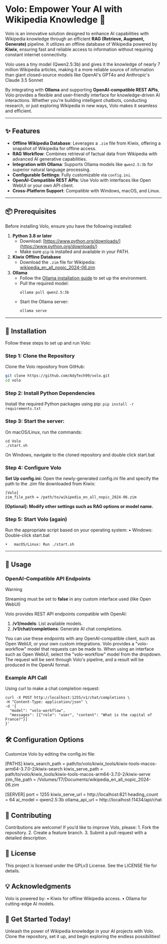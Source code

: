 # Volo: Empower Your AI with Wikipedia Knowledge 🚀

Volo is an innovative solution designed to enhance AI capabilities with Wikipedia knowledge through an efficient **RAG (Retrieve, Augment, Generate)** pipeline. It utilizes an offline database of Wikipedia powered by **Kiwix**, ensuring fast and reliable access to information without requiring constant internet connectivity.

Volo uses a tiny model (Qwen2.5:3b) and gives it the knowledge of nearly 7 million Wikipedia articles, making it a more reliable source of information than giant closed-source models like OpenAI's GPT4o and Anthropic's Claude 3.5 Sonnet

By integrating with **Ollama** and supporting **OpenAI-compatible REST APIs**, Volo provides a flexible and user-friendly interface for knowledge-driven AI interactions. Whether you're building intelligent chatbots, conducting research, or just exploring Wikipedia in new ways, Volo makes it seamless and efficient.

---

## ✨ Features
- **Offline Wikipedia Database**: Leverages a `.zim` file from Kiwix, offering a snapshot of Wikipedia for offline access.
- **RAG Workflow**: Combines retrieval of factual data from Wikipedia with advanced AI generative capabilities.
- **Integration with Ollama**: Supports Ollama models like `qwen2.5:3b` for superior natural language processing.
- **Configurable Settings**: Fully customizable via `config.ini`.
- **OpenAI-Compatible REST APIs**: Use Volo with interfaces like Open WebUI or your own API client.
- **Cross-Platform Support**: Compatible with Windows, macOS, and Linux.

---

## 📦 Prerequisites
Before installing Volo, ensure you have the following installed:
1. **Python 3.8 or later**  
   - Download: [https://www.python.org/downloads/](https://www.python.org/downloads/)
   - Make sure `pip` is installed and available in your PATH.
2. **Kiwix Offline Database**  
   - Download the `.zim` file for Wikipedia:  
     [wikipedia_en_all_nopic_2024-06.zim](https://download.kiwix.org/zim/wikipedia/wikipedia_en_all_nopic_2024-06.zim)
3. **Ollama**  
   - Follow the [Ollama installation guide](https://github.com/ollama/ollama#ollama) to set up the environment.
   - Pull the required model:  
     ```bash
     ollama pull qwen2.5:3b
     ```
   - Start the Ollama server:  
     ```bash
     ollama serve
     ```

---

## 🔧 Installation
Follow these steps to set up and run Volo:

### Step 1: Clone the Repository
Clone the Volo repository from GitHub:
```bash
git clone https://github.com/AdyTech99/volo.git
cd volo
```

### Step 2: Install Python Dependencies
Install the required Python packages using pip:
```pip install -r requirements.txt```

### Step 3: Start the server:
On macOS/Linux, run the commands:
```
cd Volo
./start.sh
```
On Windows, navigate to the cloned repository and double click start.bat

### Step 4: Configure Volo
**Set Up config.ini:** Open the newly-generated config.ini file and specify the path to the .zim file downloaded from Kiwix:

```
[Volo]
zim_file_path = /path/to/wikipedia_en_all_nopic_2024-06.zim
```

**[Optional]: Modify other settings such as RAG options or model name.**

### Step 5: Start Volo (again)

Run the appropriate script based on your operating system:
	•	Windows: Double-click start.bat

	•	macOS/Linux: Run ./start.sh

---

## 🚀 Usage

### OpenAI-Compatible API Endpoints

> [!WARNING]
Streaming must be set to __false__ in any custom interface used (like Open WebUI)

Volo provides REST API endpoints compatible with OpenAI:

1.	**/v1/models**: List available models.
2.	**/v1/chat/completions**: Generate AI chat completions.

You can use these endpoints with any OpenAI-compatible client, such as Open WebUI, or your own custom integrations. 
Volo provides a "volo-workflow" model that requests can be made to. When using an interface such as Open WebUI, select the "volo-workflow" model from the dropdown.
The request will be sent through Volo's pipeline, and a result will be produced in the OpenAI format.

### Example API Call

Using curl to make a chat completion request:
```
curl -X POST http://localhost:1255/v1/chat/completions \
-H "Content-Type: application/json" \
-d '{
  "model": "volo-workflow",
  "messages": [{"role": "user", "content": "What is the capital of France?"}]
}'
```


## 🛠️ Configuration Options

Customize Volo by editing the config.ini file:

[PATHS]
kiwix_search_path = path/to/volo/kiwix_tools/kiwix-tools-macos-arm64-3.7.0-2/kiwix-search
kiwix_serve_path = path/to/volo/kiwix_tools/kiwix-tools-macos-arm64-3.7.0-2/kiwix-serve
zim_file_path = /Volumes/T7/Documents/wikipedia_en_all_nopic_2024-06.zim

[SERVER]
port = 1255
kiwix_serve_url = http://localhost:821
heading_count = 64
ai_model = qwen2.5:3b
ollama_api_url = http://localhost:11434/api/chat





## 🤝 Contributing

Contributions are welcome! If you’d like to improve Volo, please:
	1.	Fork the repository.
	2.	Create a feature branch.
	3.	Submit a pull request with a detailed description.

## 📄 License

This project is licensed under the GPLv3 License. See the LICENSE file for details.

## 💡 Acknowledgments

Volo is powered by:
	•	Kiwix for offline Wikipedia access.
	•	Ollama for cutting-edge AI models.

## 🌟 Get Started Today!

Unleash the power of Wikipedia knowledge in your AI projects with Volo. Clone the repository, set it up, and begin exploring the endless possibilities!

